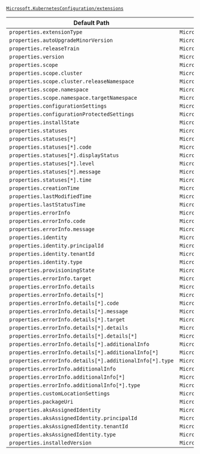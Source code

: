 [`Microsoft.KubernetesConfiguration/extensions`](https://docs.microsoft.com/en-us/azure/templates/microsoft.kubernetesconfiguration/extensions)

| Default Path | Alias |
|---|---|
| `properties.extensionType` | `Microsoft.KubernetesConfiguration/extensions/extensionType` |
| `properties.autoUpgradeMinorVersion` | `Microsoft.KubernetesConfiguration/extensions/autoUpgradeMinorVersion` |
| `properties.releaseTrain` | `Microsoft.KubernetesConfiguration/extensions/releaseTrain` |
| `properties.version` | `Microsoft.KubernetesConfiguration/extensions/version` |
| `properties.scope` | `Microsoft.KubernetesConfiguration/extensions/scope` |
| `properties.scope.cluster` | `Microsoft.KubernetesConfiguration/extensions/scope.cluster` |
| `properties.scope.cluster.releaseNamespace` | `Microsoft.KubernetesConfiguration/extensions/scope.cluster.releaseNamespace` |
| `properties.scope.namespace` | `Microsoft.KubernetesConfiguration/extensions/scope.namespace` |
| `properties.scope.namespace.targetNamespace` | `Microsoft.KubernetesConfiguration/extensions/scope.namespace.targetNamespace` |
| `properties.configurationSettings` | `Microsoft.KubernetesConfiguration/extensions/configurationSettings` |
| `properties.configurationProtectedSettings` | `Microsoft.KubernetesConfiguration/extensions/configurationProtectedSettings` |
| `properties.installState` | `Microsoft.KubernetesConfiguration/extensions/installState` |
| `properties.statuses` | `Microsoft.KubernetesConfiguration/extensions/statuses` |
| `properties.statuses[*]` | `Microsoft.KubernetesConfiguration/extensions/statuses[*]` |
| `properties.statuses[*].code` | `Microsoft.KubernetesConfiguration/extensions/statuses[*].code` |
| `properties.statuses[*].displayStatus` | `Microsoft.KubernetesConfiguration/extensions/statuses[*].displayStatus` |
| `properties.statuses[*].level` | `Microsoft.KubernetesConfiguration/extensions/statuses[*].level` |
| `properties.statuses[*].message` | `Microsoft.KubernetesConfiguration/extensions/statuses[*].message` |
| `properties.statuses[*].time` | `Microsoft.KubernetesConfiguration/extensions/statuses[*].time` |
| `properties.creationTime` | `Microsoft.KubernetesConfiguration/extensions/creationTime` |
| `properties.lastModifiedTime` | `Microsoft.KubernetesConfiguration/extensions/lastModifiedTime` |
| `properties.lastStatusTime` | `Microsoft.KubernetesConfiguration/extensions/lastStatusTime` |
| `properties.errorInfo` | `Microsoft.KubernetesConfiguration/extensions/errorInfo` |
| `properties.errorInfo.code` | `Microsoft.KubernetesConfiguration/extensions/errorInfo.code` |
| `properties.errorInfo.message` | `Microsoft.KubernetesConfiguration/extensions/errorInfo.message` |
| `properties.identity` | `Microsoft.KubernetesConfiguration/extensions/identity` |
| `properties.identity.principalId` | `Microsoft.KubernetesConfiguration/extensions/identity.principalId` |
| `properties.identity.tenantId` | `Microsoft.KubernetesConfiguration/extensions/identity.tenantId` |
| `properties.identity.type` | `Microsoft.KubernetesConfiguration/extensions/identity.type` |
| `properties.provisioningState` | `Microsoft.KubernetesConfiguration/extensions/provisioningState` |
| `properties.errorInfo.target` | `Microsoft.KubernetesConfiguration/extensions/errorInfo.target` |
| `properties.errorInfo.details` | `Microsoft.KubernetesConfiguration/extensions/errorInfo.details` |
| `properties.errorInfo.details[*]` | `Microsoft.KubernetesConfiguration/extensions/errorInfo.details[*]` |
| `properties.errorInfo.details[*].code` | `Microsoft.KubernetesConfiguration/extensions/errorInfo.details[*].code` |
| `properties.errorInfo.details[*].message` | `Microsoft.KubernetesConfiguration/extensions/errorInfo.details[*].message` |
| `properties.errorInfo.details[*].target` | `Microsoft.KubernetesConfiguration/extensions/errorInfo.details[*].target` |
| `properties.errorInfo.details[*].details` | `Microsoft.KubernetesConfiguration/extensions/errorInfo.details[*].details` |
| `properties.errorInfo.details[*].details[*]` | `Microsoft.KubernetesConfiguration/extensions/errorInfo.details[*].details[*]` |
| `properties.errorInfo.details[*].additionalInfo` | `Microsoft.KubernetesConfiguration/extensions/errorInfo.details[*].additionalInfo` |
| `properties.errorInfo.details[*].additionalInfo[*]` | `Microsoft.KubernetesConfiguration/extensions/errorInfo.details[*].additionalInfo[*]` |
| `properties.errorInfo.details[*].additionalInfo[*].type` | `Microsoft.KubernetesConfiguration/extensions/errorInfo.details[*].additionalInfo[*].type` |
| `properties.errorInfo.additionalInfo` | `Microsoft.KubernetesConfiguration/extensions/errorInfo.additionalInfo` |
| `properties.errorInfo.additionalInfo[*]` | `Microsoft.KubernetesConfiguration/extensions/errorInfo.additionalInfo[*]` |
| `properties.errorInfo.additionalInfo[*].type` | `Microsoft.KubernetesConfiguration/extensions/errorInfo.additionalInfo[*].type` |
| `properties.customLocationSettings` | `Microsoft.KubernetesConfiguration/extensions/customLocationSettings` |
| `properties.packageUri` | `Microsoft.KubernetesConfiguration/extensions/packageUri` |
| `properties.aksAssignedIdentity` | `Microsoft.KubernetesConfiguration/extensions/aksAssignedIdentity` |
| `properties.aksAssignedIdentity.principalId` | `Microsoft.KubernetesConfiguration/extensions/aksAssignedIdentity.principalId` |
| `properties.aksAssignedIdentity.tenantId` | `Microsoft.KubernetesConfiguration/extensions/aksAssignedIdentity.tenantId` |
| `properties.aksAssignedIdentity.type` | `Microsoft.KubernetesConfiguration/extensions/aksAssignedIdentity.type` |
| `properties.installedVersion` | `Microsoft.KubernetesConfiguration/extensions/installedVersion` |

